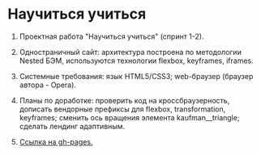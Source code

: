 # Научиться учиться

1. Проектная работа "Научиться учиться" (спринт 1-2).

2. Одностраничный сайт: архитектура построена по методологии Nested БЭМ, используются технологии flexbox, keyframes, iframes.

3. Системные требования: язык HTML5/CSS3; web-браузер (браузер автора - Opera).

4. Планы по доработке: проверить код на кроссбраузерность, дописать вендорные префиксы для flexbox, transformation, keyframes; сменить ось вращения элемента kaufman__triangle; сделать лендинг адаптивным.

5. [Ссылка на gh-pages.](https://antoshkow.github.io/how-to-learn/ "Ссылка на gh-pages.")
